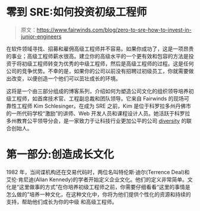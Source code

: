 # 零到 SRE:如何投资初级工程师

> 原文：<https://www.fairwinds.com/blog/zero-to-sre-how-to-invest-in-junior-engineers>

在软件领域寻找、招募和雇佣高级工程师并不容易。如果你成功了，这是一项昂贵的事业；高级工程师薪水很高。建立你的高级水平的一个更有效和包容的方法是投资于将初级工程师转变为优秀的中级工程师，然后是高级工程师的过程。这是任何公司的竞争优势。不幸的是，如果你的公司以前没有招聘过初级员工，你就需要做出改变，以便创造一个他们可以茁壮成长的环境。

这将是一个由三部分组成的博客系列，介绍如何为塑造公司文化的组织领导培养初级工程师，如首席技术官、工程副总裁和团队领导。它来自 Fairwinds 的现场可靠性工程师 Kim Schlesinger。在成为 SRE 之前，Kim 是位于科罗拉多州丹佛市的一所代码学校“激励”的讲师、Web 开发人员和课程设计人员。她活跃于科罗拉多州教育公平领导分会，是一家致力于让科技行业更加公平的公司 [diversity](https://hirediversity.us) 的联合创始人。

# 第一部分:创造成长文化

1982 年，当间谍机构还在交易代码时，两位名叫特伦斯·迪尔(Terrence Deal)和艾伦·肯尼迪(Allan Kennedy)的学者开始定义企业文化。他们的定义非常简单。文化是“这里做事的方式”在你培养初级工程师之前，你需要仔细看看“这里的事情是怎么做的”培养一种文化，在这种文化中，你将为他们提供个性化的资源和持续的支持，帮助他们成长为你的中级 和高级工程师。
